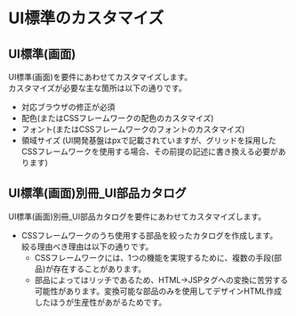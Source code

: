 # UI標準のカスタマイズ
## UI標準(画面)

UI標準(画面)を要件にあわせてカスタマイズします。  
カスタマイズが必要な主な箇所は以下の通りです。
- 対応ブラウザの修正が必須
- 配色(またはCSSフレームワークの配色のカスタマイズ)
- フォント(またはCSSフレームワークのフォントのカスタマイズ)
- 領域サイズ
  (UI開発基盤はpxで記載されていますが、グリッドを採用したCSSフレームワークを使用する場合、その前提の記述に書き換える必要があります)

## UI標準(画面)別冊_UI部品カタログ
UI標準(画面)別冊_UI部品カタログを要件にあわせてカスタマイズします。

- CSSフレームワークのうち使用する部品を絞ったカタログを作成します。  
  絞る理由べき理由は以下の通りです。
  - CSSフレームワークには、1つの機能を実現するために、複数の手段(部品)が存在することがあります。
  - 部品によってはリッチであるため、HTML→JSPタグへの変換に苦労する可能性があります。変換可能な部品のみを使用してデザインHTML作成したほうが生産性があがるためです。
